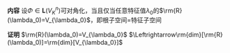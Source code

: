 **内容**
设$\Phi\in\mathbf{L}(V_K^n)$可对角化，当且仅当任意特征值$\lambda_0$的$\rm{R}(\lambda_0)=V_{\lambda_0}$，即根子空间$=$特征子空间

**证明**
$\rm{R}(\lambda_0)=V_{\lambda_0}$
$\Leftrightarrow\rm{dim}[\rm{R}(\lambda_0)]=\rm{dim}[V_{\lambda_0}]$
